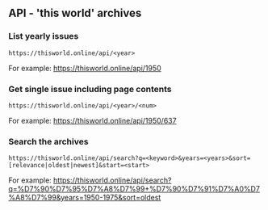 ## API - 'this world' archives

### List yearly issues

`https://thisworld.online/api/<year>`

For example: https://thisworld.online/api/1950

### Get single issue including page contents

`https://thisworld.online/api/<year>/<num>`

For example: https://thisworld.online/api/1950/637

### Search the archives

`https://thisworld.online/api/search?q=<keyword>&years=<years>&sort=[relevance|oldest|newest]&start=<start>`

For example: https://thisworld.online/api/search?q=%D7%90%D7%95%D7%A8%D7%99+%D7%90%D7%91%D7%A0%D7%A8%D7%99&years=1950-1975&sort=oldest
